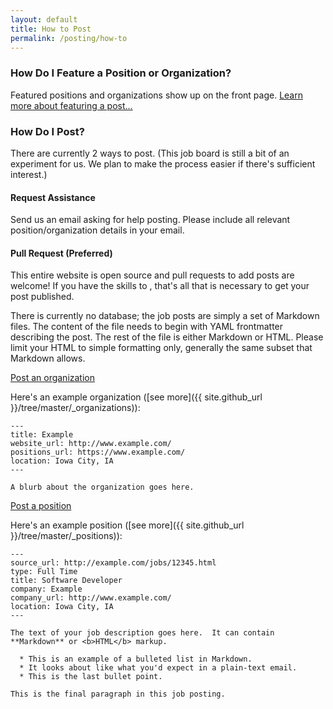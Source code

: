 ```yaml
---
layout: default
title: How to Post
permalink: /posting/how-to
---
```


### How Do I Feature a Position or Organization?

Featured positions and organizations show up on the front page.  [Learn more about featuring a post...](/feature/new)

### How Do I Post?

There are currently 2 ways to post.  (This job board is still a bit of an experiment for us.  We plan to make the process easier if there's sufficient interest.)

#### Request Assistance

<a class="mailto" data-email="am9ic0B0ZWNoY29ycmlkb3IuaW8=">Send us an email</a> asking for help posting.  Please include all relevant position/organization details in your email.

#### Pull Request (Preferred)

This entire website is open source and pull requests to add posts are welcome!  If you have the skills to , that's all that is necessary to get your post published.

There is currently no database; the job posts are simply a set of Markdown files.  The content of the file needs to begin with YAML frontmatter describing the post.  The rest of the file is either Markdown or HTML.  Please limit your HTML to simple formatting only, generally the same subset that Markdown allows.

<a href="{{ site.github_url }}/new/master/_organizations/_?filename=my_organization.md" class="btn btn-primary btn-lg">
  Post an organization
</a>

Here's an example organization ([see more]({{ site.github_url }}/tree/master/_organizations)):

    ---
    title: Example
    website_url: http://www.example.com/
    positions_url: https://www.example.com/
    location: Iowa City, IA
    ---

    A blurb about the organization goes here.
    
<a href="{{ site.github_url }}/new/master/_positions/_?filename=my_position.md" class="btn btn-primary btn-lg">
  Post a position
</a>

Here's an example position ([see more]({{ site.github_url }}/tree/master/_positions)):

    ---
    source_url: http://example.com/jobs/12345.html
    type: Full Time
    title: Software Developer
    company: Example
    company_url: http://www.example.com/
    location: Iowa City, IA
    ---

    The text of your job description goes here.  It can contain **Markdown** or <b>HTML</b> markup.

      * This is an example of a bulleted list in Markdown.
      * It looks about like what you'd expect in a plain-text email.
      * This is the last bullet point.

    This is the final paragraph in this job posting.


<script>
  (function () {
    var i, links, link, email;

    links = document.getElementsByClassName('mailto');

    for (i = 0; i < links.length; i++) {
      link = links[i];
      email = atob(link.getAttribute('data-email'));
      link.setAttribute('href', 'mailto:' + email);
    }
  }());
</script>
